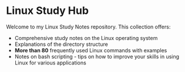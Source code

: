# Linux Study Hub

Welcome to my Linux Study Notes repository. This collection offers:

 -   Comprehensive study notes on the Linux operating system
  -  Explanations of the directory structure
   - **More than 80** frequently used Linux commands with examples
   - Notes on bash scripting
    - tips on how to improve your skills in using Linux for various applications
